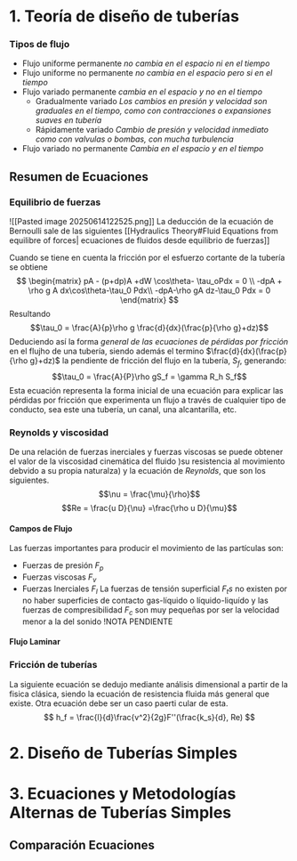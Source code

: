 # 1. Teoría de diseño de tuberías
### Tipos de flujo
- Flujo uniforme permanente _no cambia en el espacio ni en el tiempo_
- Flujo uniforme no permanente _no cambia en el espacio pero si en el tiempo_
- Flujo variado permanente _cambia en el espacio y no en el tiempo_
	- Gradualmente variado _Los cambios en presión y velocidad son graduales en el tiempo, como con contracciones o expansiones *suaves* en tubería_
	- Rápidamente variado _Cambio de presión y velocidad inmediato como con valvulas o bombas, con mucha turbulencia_
- Flujo variado no permanente _Cambia en el espacio y en el tiempo_
## Resumen de Ecuaciones
### Equilibrio de fuerzas 
![[Pasted image 20250614122525.png]]
La deducción de la ecuación de Bernoulli sale de las siguientes [[Hydraulics Theory#Fluid Equations from equilibre of forces| ecuaciones de fluidos desde equilibrio de fuerzas]]

Cuando se tiene en cuenta la fricción por el esfuerzo cortante de la tubería se obtiene
$$
\begin{matrix}
pA - (p+dp)A +dW \cos\theta-
\tau_oPdx = 0 \\
-dpA + \rho g A dx\cos\theta-\tau_0 Pdx\\
-dpA-\rho gA dz-\tau_0 Pdx = 0 
\end{matrix}
$$
Resultando 
$$\tau_0 = \frac{A}{p}\rho g  \frac{d}{dx}(\frac{p}{\rho g}+dz)$$
Deduciendo así la forma *general de las ecuaciones de pérdidas por fricción* en el flujho de una tubería, siendo además el termino $\frac{d}{dx}(\frac{p}{\rho g}+dz)$ la pendiente de fricción del flujo en la tubería, *$S_f$*, generando:
$$\tau_0 = \frac{A}{P}\rho gS_f = \gamma R_h S_f$$
Esta ecuación representa la forma inicial de una ecuación para explicar las pérdidas por fricción que experimenta un flujo a través de cualquier tipo de conducto, sea este una tubería, un canal, una alcantarilla, etc.
### Reynolds y viscosidad
De una relación de fuerzas inerciales y fuerzas viscosas se puede obtener el valor de la viscosidad cinemática del fluido )su resistencia al movimiento debvido a su propia naturalza) y la ecuación de *Reynolds*, que son los siguientes.
$$\nu = \frac{\mu}{\rho}$$
$$Re = \frac{u D}{\nu} =\frac{\rho u D}{\mu}$$

#### Campos de Flujo
Las fuerzas importantes para producir el movimiento de las partículas son:
- Fuerzas de presión $F_p$
- Fuerzas viscosas $F_v$
- Fuerzas Inerciales $F_I$
La fuerzas de tensión superficial $F_ts$  no existen por no haber superficies de contacto gas-líquido o líquido-liquído y las fuerzas de compresibilidad $F_c$ son muy pequeñas por ser la velocidad menor a la del sonido
!NOTA PENDIENTE
#### Flujo Laminar

### Fricción de tuberías
La siguiente ecuación se dedujo mediante análisis dimensional a partir de la fisica clásica, siendo la ecuación de resistencia fluida más general que existe. Otra ecuación debe ser un caso paerti cular de esta.
$$
h_f = \frac{l}{d}\frac{v^2}{2g}F''(\frac{k_s}{d}, Re)
$$
# 2. Diseño de Tuberías Simples

# 3. Ecuaciones y Metodologías Alternas de Tuberías Simples

## Comparación Ecuaciones
